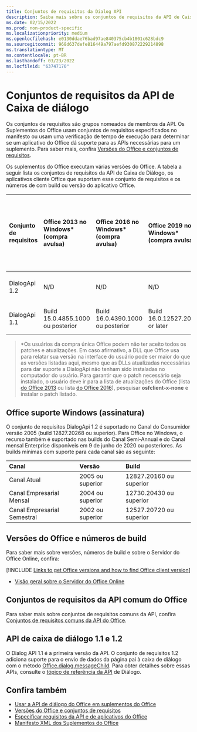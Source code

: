 ```yaml
---
title: Conjuntos de requisitos da Dialog API
description: Saiba mais sobre os conjuntos de requisitos da API de Caixa de Diálogo.
ms.date: 02/15/2022
ms.prod: non-product-specific
ms.localizationpriority: medium
ms.openlocfilehash: e0130ddae76bad97ae840375cb4b1801c628bdc9
ms.sourcegitcommit: 968d637defe816449a797aefd930872229214898
ms.translationtype: MT
ms.contentlocale: pt-BR
ms.lasthandoff: 03/23/2022
ms.locfileid: "63747170"
---
```

# <a name="dialog-api-requirement-sets"></a>Conjuntos de requisitos da API de Caixa de diálogo

Os conjuntos de requisitos são grupos nomeados de membros da API. Os Suplementos do Office usam conjuntos de requisitos especificados no manifesto ou usam uma verificação de tempo de execução para determinar se um aplicativo do Office dá suporte para as APIs necessárias para um suplemento. Para saber mais, confira [Versões do Office e conjuntos de requisitos](../../develop/office-versions-and-requirement-sets.md).

Os suplementos do Office executam várias versões do Office. A tabela a seguir lista os conjuntos de requisitos da API de Caixa de Diálogo, os aplicativos cliente Office que suportam esse conjunto de requisitos e os números de com build ou versão do aplicativo Office.

| Conjunto de requisitos | Office 2013 no Windows\*<br>(compra avulsa) | Office 2016 no Windows\*<br>(compra avulsa) | Office 2019 no Windows\*<br>(compra avulsa) | Office 2021 ou posterior no Windows\*<br>(compra avulsa) | Office no Windows<br>(assinatura) | Office no iPad<br>(assinatura) |  Office no Mac<br>(ambas as assinaturas<br> e compra única Office no Mac 2019 e posterior) | Office na Web | Servidor do Office Online |
|:-----|:-----|:-----|:-----|:-----|:-----|:-----|:-----|:-----|:-----|
| DialogApi 1.2  | N/D | N/D | N/D | Build 16.0.14326.20454 ou posterior | Consulte suporte<br>seção abaixo | 2.37 ou posterior | 16.37 ou posterior | Junho de 2020 | N/D |
| DialogApi 1.1  | Build 15.0.4855.1000 ou posterior | Build 16.0.4390.1000 ou posterior | Build 16.0.12527.20720 or later | Build 16.0.14326.20454 ou posterior | Versão 1602 (build 6741.0000) ou posterior | 1.22 ou posterior | 15.20 ou posterior | Janeiro de 2017 | Versão 1608 (build 7601.6800) ou posterior|

>\*Os usuários da compra única Office podem não ter aceito todos os patches e atualizações. Em caso afirmativo, a DLL que Office usa para relatar sua versão na interface do usuário pode ser maior do que as versões listadas aqui, mesmo que as DLLs atualizadas necessárias para dar suporte a DialogApi não tenham sido instaladas no computador do usuário. Para garantir que o patch necessário seja instalado, o usuário deve ir para a lista de atualizações do Office (lista [do Office 2013](/officeupdates/msp-files-office-2013) ou lista [do Office 2016](/officeupdates/msp-files-office-2016)), pesquisar **osfclient-x-none** e instalar o patch listado.

## <a name="office-on-windows-subscription-support"></a>Office suporte Windows (assinatura)

O conjunto de requisitos DialogApi 1.2 é suportado no Canal do Consumidor versão 2005 (build 12827.20268 ou superior). Para Office no Windows, o recurso também é suportado nas builds do Canal Semi-Annual e do Canal mensal Enterprise disponíveis em 9 de junho de 2020 ou posteriores. As builds mínimas com suporte para cada canal são as seguinte:  

|Canal | Versão | Build|
|:-----|:-----|:-----|
|Canal Atual | 2005 ou superior | 12827.20160 ou superior|
|Canal Empresarial Mensal | 2004 ou superior | 12730.20430 ou superior|
|Canal Empresarial Semestral | 2002 ou superior | 12527.20720 ou superior|

## <a name="office-versions-and-build-numbers"></a>Versões do Office e números de build

Para saber mais sobre versões, números de build e sobre o Servidor do Office Online, confira:

[!INCLUDE [Links to get Office versions and how to find Office client version](../../includes/links-get-office-versions-builds.md)]
- [Visão geral sobre o Servidor do Office Online](/officeonlineserver/office-online-server-overview)

## <a name="office-common-api-requirement-sets"></a>Conjuntos de requisitos da API comum do Office

Para saber mais sobre conjuntos de requisitos comuns da API, confira [Conjuntos de requisitos comuns da API do Office](office-add-in-requirement-sets.md).

## <a name="dialog-api-11-and-12"></a>API de caixa de diálogo 1.1 e 1.2

O Dialog API 1.1 é a primeira versão da API. O conjunto de requisitos 1.2 adiciona suporte para o envio de dados da página pai à caixa de diálogo com o método [Office.dialog.messageChild](/javascript/api/office/office.dialog#office-office-dialog-messagechild-member(1)). Para obter detalhes sobre essas APIs, consulte o [tópico de referência da API](/javascript/api/office/office.ui) de Diálogo.

## <a name="see-also"></a>Confira também

- [Usar a API de diálogo do Office em suplementos do Office](../../develop/dialog-api-in-office-add-ins.md)
- [Versões do Office e conjuntos de requisitos](../../develop/office-versions-and-requirement-sets.md)
- [Especificar requisitos da API e de aplicativos do Office](../../develop/specify-office-hosts-and-api-requirements.md)
- [Manifesto XML dos Suplementos do Office](../../develop/add-in-manifests.md)
